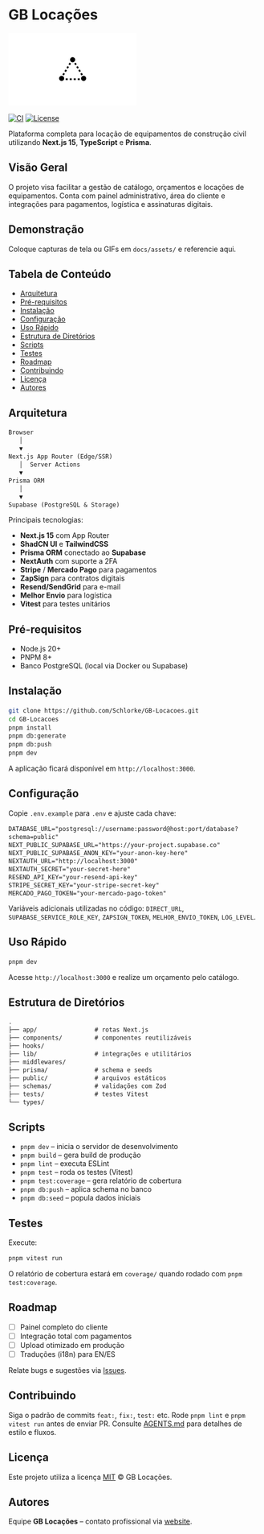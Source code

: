 # GB Locações

![Logo](public/placeholder-logo.png)

[![CI](https://img.shields.io/github/actions/workflow/status/GBLocacoes/GB-Locacoes/test.yml?label=CI)](https://github.com/GBLocacoes/GB-Locacoes/actions)
[![License](https://img.shields.io/badge/license-MIT-blue.svg)](#licença)

Plataforma completa para locação de equipamentos de construção civil utilizando **Next.js 15**, **TypeScript** e **Prisma**.

## Visão Geral

O projeto visa facilitar a gestão de catálogo, orçamentos e locações de equipamentos. Conta com painel administrativo, área do cliente e integrações para pagamentos, logística e assinaturas digitais.

## Demonstração

Coloque capturas de tela ou GIFs em `docs/assets/` e referencie aqui.

## Tabela de Conteúdo

- [Arquitetura](#arquitetura)
- [Pré-requisitos](#pré-requisitos)
- [Instalação](#instalação)
- [Configuração](#configuração)
- [Uso Rápido](#uso-rápido)
- [Estrutura de Diretórios](#estrutura-de-diretórios)
- [Scripts](#scripts)
- [Testes](#testes)
- [Roadmap](#roadmap)
- [Contribuindo](#contribuindo)
- [Licença](#licença)
- [Autores](#autores)

## Arquitetura

<!-- prettier-ignore-start -->
```text
Browser
   │
   ▼
Next.js App Router (Edge/SSR)
   │  Server Actions
   ▼
Prisma ORM
   │
   ▼
Supabase (PostgreSQL & Storage)
```
<!-- prettier-ignore-end -->

Principais tecnologias:

- **Next.js 15** com App Router
- **ShadCN UI** e **TailwindCSS**
- **Prisma ORM** conectado ao **Supabase**
- **NextAuth** com suporte a 2FA
- **Stripe** / **Mercado Pago** para pagamentos
- **ZapSign** para contratos digitais
- **Resend/SendGrid** para e-mail
- **Melhor Envio** para logística
- **Vitest** para testes unitários

## Pré-requisitos

- Node.js 20+
- PNPM 8+
- Banco PostgreSQL (local via Docker ou Supabase)

## Instalação

```bash
git clone https://github.com/Schlorke/GB-Locacoes.git
cd GB-Locacoes
pnpm install
pnpm db:generate
pnpm db:push
pnpm dev
```

A aplicação ficará disponível em `http://localhost:3000`.

## Configuração

Copie `.env.example` para `.env` e ajuste cada chave:

```env
DATABASE_URL="postgresql://username:password@host:port/database?schema=public"
NEXT_PUBLIC_SUPABASE_URL="https://your-project.supabase.co"
NEXT_PUBLIC_SUPABASE_ANON_KEY="your-anon-key-here"
NEXTAUTH_URL="http://localhost:3000"
NEXTAUTH_SECRET="your-secret-here"
RESEND_API_KEY="your-resend-api-key"
STRIPE_SECRET_KEY="your-stripe-secret-key"
MERCADO_PAGO_TOKEN="your-mercado-pago-token"
```

Variáveis adicionais utilizadas no código:
`DIRECT_URL`, `SUPABASE_SERVICE_ROLE_KEY`, `ZAPSIGN_TOKEN`, `MELHOR_ENVIO_TOKEN`, `LOG_LEVEL`.

## Uso Rápido

```bash
pnpm dev
```

Acesse `http://localhost:3000` e realize um orçamento pelo catálogo.

## Estrutura de Diretórios

```text
.
├── app/                # rotas Next.js
├── components/         # componentes reutilizáveis
├── hooks/
├── lib/                # integrações e utilitários
├── middlewares/
├── prisma/             # schema e seeds
├── public/             # arquivos estáticos
├── schemas/            # validações com Zod
├── tests/              # testes Vitest
└── types/
```

## Scripts

- `pnpm dev` – inicia o servidor de desenvolvimento
- `pnpm build` – gera build de produção
- `pnpm lint` – executa ESLint
- `pnpm test` – roda os testes (Vitest)
- `pnpm test:coverage` – gera relatório de cobertura
- `pnpm db:push` – aplica schema no banco
- `pnpm db:seed` – popula dados iniciais

## Testes

Execute:

```bash
pnpm vitest run
```

O relatório de cobertura estará em `coverage/` quando rodado com `pnpm test:coverage`.

## Roadmap

- [ ] Painel completo do cliente
- [ ] Integração total com pagamentos
- [ ] Upload otimizado em produção
- [ ] Traduções (i18n) para EN/ES

Relate bugs e sugestões via [Issues](https://github.com/GBLocacoes/GB-Locacoes/issues).

## Contribuindo

Siga o padrão de commits `feat:`, `fix:`, `test:` etc. Rode `pnpm lint` e `pnpm vitest run` antes de enviar PR.
Consulte [AGENTS.md](AGENTS.md) para detalhes de estilo e fluxos.

## Licença

Este projeto utiliza a licença [MIT](LICENSE) © GB Locações.

## Autores

Equipe **GB Locações** – contato profissional via [website](https://gblocacoes.com.br).

